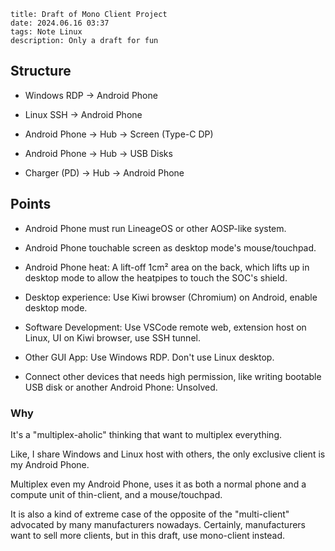 ```
title: Draft of Mono Client Project
date: 2024.06.16 03:37
tags: Note Linux
description: Only a draft for fun
```

## Structure

- Windows RDP -> Android Phone

- Linux SSH -> Android Phone

- Android Phone -> Hub -> Screen (Type-C DP)

- Android Phone -> Hub -> USB Disks

- Charger (PD) -> Hub -> Android Phone

## Points

- Android Phone must run LineageOS or other AOSP-like system.

- Android Phone touchable screen as desktop mode's mouse/touchpad.

- Android Phone heat: A lift-off 1cm² area on the back, which lifts up in desktop mode to allow the heatpipes to touch the SOC's shield.

- Desktop experience: Use Kiwi browser (Chromium) on Android, enable desktop mode.

- Software Development: Use VSCode remote web, extension host on Linux, UI on Kiwi browser, use SSH tunnel.

- Other GUI App: Use Windows RDP. Don't use Linux desktop.

- Connect other devices that needs high permission, like writing bootable USB disk or another Android Phone: Unsolved.

### Why

It's a "multiplex-aholic" thinking that want to multiplex everything.

Like, I share Windows and Linux host with others, the only exclusive client is my Android Phone.

Multiplex even my Android Phone, uses it as both a normal phone and a compute unit of thin-client, and a mouse/touchpad.

It is also a kind of extreme case of the opposite of the "multi-client" advocated by many manufacturers nowadays. Certainly, manufacturers want to sell more clients, but in this draft, use mono-client instead.

